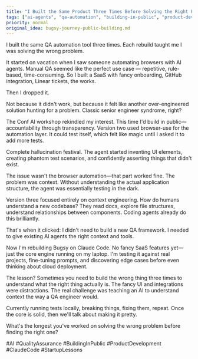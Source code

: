 ```yaml
---
title: "I Built the Same Product Three Times Before Solving the Right Problem"
tags: ["ai-agents", "qa-automation", "building-in-public", "product-development", "claude-code"]
priority: normal
original_idea: bugsy-journey-public-building.md
---
```


I built the same QA automation tool three times. Each rebuild taught me I was solving the wrong problem.

It started on vacation when I saw someone automating browsers with AI agents. Manual QA seemed like the perfect use case — repetitive, rule-based, time-consuming. So I built a SaaS with fancy onboarding, GitHub integration, Linear tickets, the works.

Then I dropped it.

Not because it didn't work, but because it felt like another over-engineered solution hunting for a problem. Classic senior engineer syndrome, right?

The Conf AI workshop rekindled my interest. This time I'd build in public—accountability through transparency. Version two used browser-use for the automation layer. It could test itself, which felt like magic until I asked it to add more tests.

Complete hallucination festival. The agent started inventing UI elements, creating phantom test scenarios, and confidently asserting things that didn't exist.

The issue wasn't the browser automation—that part worked fine. The problem was context. Without understanding the actual application structure, the agent was essentially testing in the dark.

Version three focused entirely on context engineering. How do humans understand a new codebase? They read docs, explore file structures, understand relationships between components. Coding agents already do this brilliantly.

That's when it clicked: I didn't need to build a new QA framework. I needed to give existing AI agents the right context and tools.

Now I'm rebuilding Bugsy on Claude Code. No fancy SaaS features yet—just the core engine running on my laptop. I'm testing it against real projects, fine-tuning prompts, and discovering edge cases before even thinking about cloud deployment.

The lesson? Sometimes you need to build the wrong thing three times to understand what the right thing actually is. The fancy UI and integrations were distractions. The real challenge was teaching an AI to understand context the way a QA engineer would.

Currently running tests locally, breaking things, fixing them, repeat. Once the core is solid, then we'll talk about making it pretty.

What's the longest you've worked on solving the wrong problem before finding the right one?

#AI #QualityAssurance #BuildingInPublic #ProductDevelopment #ClaudeCode #StartupLessons
